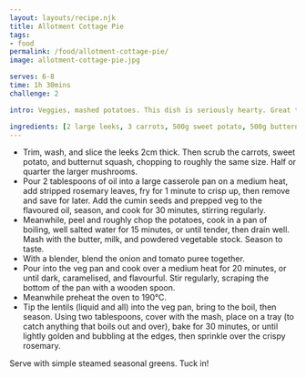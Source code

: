 ```yaml
---
layout: layouts/recipe.njk
title: Allotment Cottage Pie
tags:
- food
permalink: /food/allotment-cottage-pie/
image: allotment-cottage-pie.jpg

serves: 6-8
time: 1h 30mins
challenge: 2

intro: Veggies, mashed potatoes. This dish is seriously hearty. Great to present as you can put the casserole dish in the middle of the table and just let everyone serve themselves.

ingredients: [2 large leeks, 3 carrots, 500g sweet potato, 500g butternut squash or pumpkin, 200 - 400g mixed wild or chestnut mushrooms, olive oil, 3 sprigs of fresh rosemary, 1 teaspoon cumin seeds, 2kg potatoes, 40g unsalted butter, 1 splash of oat milk, 2 teaspoons of powdered vegetable stock, 1 onion, 3 tablespoons tomato purée, 400g tin of green lentils]
---
```

- Trim, wash, and slice the leeks 2cm thick. Then scrub the carrots, sweet potato, and butternut squash, chopping to roughly the same size. Half or quarter the larger mushrooms.
- Pour 2 tablespoons of oil into a large casserole pan on a medium heat, add stripped rosemary leaves, fry for 1 minute to crisp up, then remove and save for later. Add the cumin seeds and prepped veg to the flavoured oil, season, and cook for 30 minutes, stirring regularly.
- Meanwhile, peel and roughly chop the potatoes, cook in a pan of boiling, well salted water for 15 minutes, or until tender, then drain well. Mash with the butter, milk, and powdered vegetable stock. Season to taste.
- With a blender, blend the onion and tomato puree together.
- Pour into the veg pan and cook over a medium heat for 20 minutes, or until dark, caramelised, and flavourful. Stir regularly, scraping the bottom of the pan with a wooden spoon.
- Meanwhile preheat the oven to 190°C⁣.
- Tip the lentils (liquid and all) into the veg pan, bring to the boil, then season. Using two tablespoons, cover with the mash, place on a tray (to catch anything that boils out and over), bake for 30 minutes, or until lightly golden and bubbling at the edges, then sprinkle over the crispy rosemary.

Serve with simple steamed seasonal greens. Tuck in!
